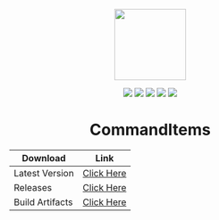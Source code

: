 <p align="center">
<img src="https://i.imgur.com/VHArX4T.png" width="128" height="128"/>
</p>
<p align="center">
<a href="https://github.com/Niix-Dan/CommandItems/releases/latest"><img src="https://img.shields.io/github/v/release/Niix-Dan/CommandItems.svg"></a>
<a href="https://github.com/Niix-Dan/CommandItems/releases/latest"><img src="https://img.shields.io/github/downloads/Niix-Dan/CommandItems/latest/total"></a>
<img src="https://img.shields.io/github/languages/code-size/Niix-Dan/CommandItems.svg"></a>
<a href="https://github.com/Niix-Dan/CommandItems/graphs/contributors"><img src="https://img.shields.io/github/contributors/Niix-Dan/CommandItems.svg"></a>
<a href="https://github.com/Niix-Dan/CommandItems/stargazers"><img src="https://img.shields.io/github/stars/Niix-Dan/CommandItems.svg?label=Stars&logo=github"></a>
</p>


<div align="center">

# CommandItems
| Download | Link |
| ------------- | ------------- |
| Latest Version | [Click Here](https://github.com/Niix-Dan/CommandItems/releases/latest/download/CommandItems.jar) |
| Releases | [Click Here](https://github.com/Niix-Dan/CommandItems/releases) |
| Build Artifacts | [Click Here](https://github.com/Niix-Dan/CommandItems/actions/workflows/maven-build.yml) |

</div>



